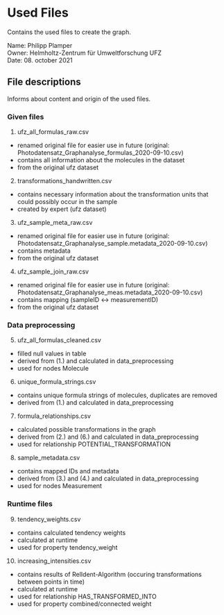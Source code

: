 # Used Files

Contains the used files to create the graph.

Name: Philipp Plamper  
Owner: Helmholtz-Zentrum für Umweltforschung UFZ  
Date: 08. october 2021


## File descriptions
  
Informs about content and origin of the used files.


### Given files

1. ufz_all_formulas_raw.csv
- renamed original file for easier use in future (original: Photodatensatz_Graphanalyse_formulas_2020-09-10.csv)
- contains all information about the molecules in the dataset 
- from the original ufz dataset

2. transformations_handwritten.csv
- contains necessary information about the transformation units that could possibly occur in the sample
- created by expert (ufz dataset)

3. ufz_sample_meta_raw.csv
- renamed original file for easier use in future (original: Photodatensatz_Graphanalyse_sample.metadata_2020-09-10.csv)
- contains metadata
- from the original ufz dataset

4. ufz_sample_join_raw.csv
- renamed original file for easier use in future (original: Photodatensatz_Graphanalyse_meas.metadata_2020-09-10.csv)
- contains mapping (sampleID <-> measurementID)
- from the original ufz dataset


### Data preprocessing

5. ufz_all_formulas_cleaned.csv
- filled null values in table
- derived from (1.) and calculated in data_preprocessing
- used for nodes Molecule

6. unique_formula_strings.csv
- contains unique formula strings of molecules, duplicates are removed
- derived from (1.) and calculated in data_preprocessing

7. formula_relationships.csv
- calculated possible transformations in the graph  
- derived from (2.) and (6.) and calculated in data_preprocessing
- used for relationship POTENTIAL_TRANSFORMATION

8. sample_metadata.csv
- contains mapped IDs and metadata
- derived from (3.) and (4.) and calculated in data_preprocessing
- used for nodes Measurement


### Runtime files

9. tendency_weights.csv
- contains calculated tendency weights
- calculated at runtime
- used for property tendency_weight

10. increasing_intensities.csv
- contains results of RelIdent-Algorithm (occuring transformations between points in time)
- calculated at runtime
- used for relationship HAS_TRANSFORMED_INTO
- used for property combined/connected weight